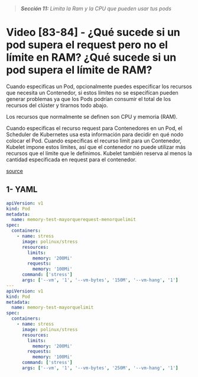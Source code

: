 > _**Sección 11:** Limita la Ram y la CPU que pueden usar tus pods_

# Video [83-84] - ¿Qué sucede si un pod supera el request pero no el límite en RAM? ¿Qué sucede si un pod supera el límite de RAM?

Cuando especificas un Pod, opcionalmente puedes especificar los recursos que necesita un Contenedor, si estos límites no se especifícan pueden generar problemas ya que los Pods podrían consumir el total de los recursos del clúster y tirarnos todo abajo.  

Los recursos que normalmente se definen son CPU y memoria (RAM).  

Cuando especificas el recurso request para Contenedores en un Pod, el Scheduler de Kubernetes usa esta información para decidir en qué nodo colocar el Pod. Cuando especificas el recurso limit para un Contenedor, Kubelet impone estos límites, así que el contenedor no puede utilizar más recursos que el límite que le definimos. Kubelet también reserva al menos la cantidad especificada en request para el contenedor.  

[source](https://kubernetes.io/es/docs/concepts/configuration/manage-resources-containers/)

## 1- YAML

```yaml
apiVersion: v1
kind: Pod
metadata:
  name: memory-test-mayorquerequest-menorquelimit
spec:
  containers:
    - name: stress
      image: polinux/stress
      resources:
        limits:
          memory: '200Mi'
        requests:
          memory: '100Mi'
      command: ['stress']
      args: ['--vm', '1', '--vm-bytes', '150M', '--vm-hang', '1']
---
apiVersion: v1
kind: Pod
metadata:
  name: memory-test-mayorquelimit
spec:
  containers:
    - name: stress
      image: polinux/stress
      resources:
        limits:
          memory: '200Mi'
        requests:
          memory: '100Mi'
      command: ['stress']
      args: ['--vm', '1', '--vm-bytes', '250M', '--vm-hang', '1']
```